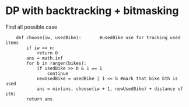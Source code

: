 # DP with backtracking + bitmasking
Find all possible case

```plaintext
    def choose(iw, usedBike):       #usedBike use for tracking used items
        if iw == n:
            return 0
        ans = math.inf
        for b in rangen(bikes):
            if usedBike >> b & 1 == 1
                continue
            newUsedBike = usedBike | 1 << b #mark that bike bth is used
            ans = min(ans, choose(iw + 1, newUsedBike) + distance of ith)
        return ans
```